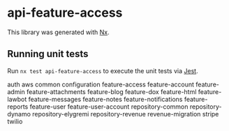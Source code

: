 # api-feature-access

This library was generated with [Nx](https://nx.dev).

## Running unit tests

Run `nx test api-feature-access` to execute the unit tests via [Jest](https://jestjs.io).

auth
aws
common
configuration
feature-access
feature-account
feature-admin
feature-attachments
feature-blog
feature-dox
feature-html
feature-lawbot
feature-messages
feature-notes
feature-notifications
feature-reports
feature-user
feature-user-account
repository-common
repository-dynamo
repository-elygremi
repository-revenue
revenue-migration
stripe
twilio
